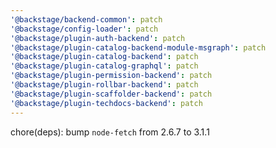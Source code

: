 ```yaml
---
'@backstage/backend-common': patch
'@backstage/config-loader': patch
'@backstage/plugin-auth-backend': patch
'@backstage/plugin-catalog-backend-module-msgraph': patch
'@backstage/plugin-catalog-backend': patch
'@backstage/plugin-catalog-graphql': patch
'@backstage/plugin-permission-backend': patch
'@backstage/plugin-rollbar-backend': patch
'@backstage/plugin-scaffolder-backend': patch
'@backstage/plugin-techdocs-backend': patch
---
```


chore(deps): bump `node-fetch` from 2.6.7 to 3.1.1
